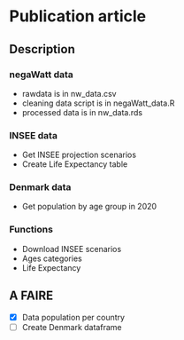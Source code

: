 # Publication article 

## Description
### negaWatt data
* rawdata is in nw_data.csv
* cleaning data script is in negaWatt_data.R
* processed data is in nw_data.rds

### INSEE data
* Get INSEE projection scenarios
* Create Life Expectancy table

### Denmark data
* Get population by age group in 2020

### Functions
* Download INSEE scenarios
* Ages categories
* Life Expectancy

## A FAIRE
- [x] Data population per country
- [ ] Create Denmark dataframe
